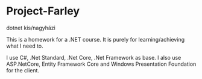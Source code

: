 # Project-Farley
dotnet kis/nagyházi

This is a homework for a .NET course. It is purely for learning/achieving what I need to.

I use C#, .Net Standard, .Net Core, .Net Framework as base. I also use ASP.NetCore, Entity Framework Core and Windows Presentation Foundation for the client.
